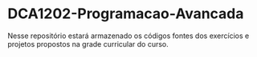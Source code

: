 # DCA1202-Programacao-Avancada
Nesse repositório estará armazenado os códigos fontes dos exercícios e projetos propostos na grade curricular do curso.
